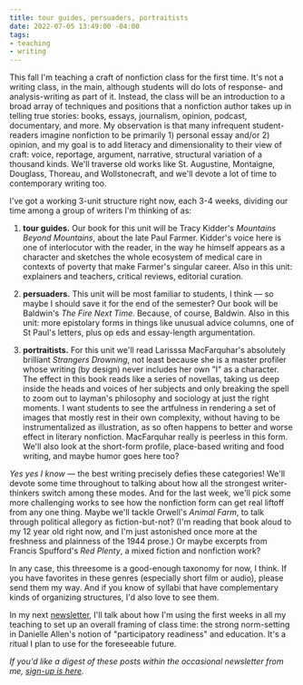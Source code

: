 ```yaml
---
title: tour guides, persuaders, portraitists
date: 2022-07-05 13:49:00 -04:00
tags:
- teaching
- writing
---
```


This fall I'm teaching a craft of nonfiction class for the first time. It's not a writing class, in the main, although students will do lots of response- and analysis-writing as part of it. Instead, the class will be an introduction to a broad array of techniques and positions that a nonfiction author takes up in telling true stories: books, essays, journalism, opinion, podcast, documentary, and more. My observation is that many infrequent student-readers imagine nonfiction to be primarily 1) personal essay and/or 2) opinion, and my goal is to add literacy and dimensionality to their view of craft: voice, reportage, argument, narrative, structural variation of a thousand kinds. We'll traverse old works like St. Augustine, Montaigne, Douglass, Thoreau, and Wollstonecraft, and we'll devote a lot of time to contemporary writing too.

I've got a working 3-unit structure right now, each 3-4 weeks, dividing our time among a group of writers I'm thinking of as:

1) **tour guides.** Our book for this unit will be Tracy Kidder's *Mountains Beyond Mountains*, about the late Paul Farmer. Kidder's voice here is one of interlocutor with the reader, in the way he himself appears as a character and sketches the whole ecosystem of medical care in contexts of poverty that make Farmer's singular career. Also in this unit: explainers and teachers, critical reviews, editorial curation.

2) **persuaders.** This unit will be most familiar to students, I think — so maybe I should save it for the end of the semester? Our book will be Baldwin's *The Fire Next Time*. Because, of course, Baldwin. Also in this unit: more epistolary forms in things like unusual advice columns, one of St Paul's letters, plus op eds and essay-length argumentation.

3) **portraitists.** For this unit we'll read Larisssa MacFarquhar's absolutely brilliant *Strangers Drowning*, not least because she is a master profiler whose writing (by design) never includes her own "I" as a character. The effect in this book reads like a series of novellas, taking us deep inside the heads and voices of her subjects and only breaking the spell to zoom out to layman's philosophy and sociology at just the right moments. I want students to see the artfulness in rendering a set of images that mostly rest in their own complexity, without having to be instrumentalized as illustration, as so often happens to better and worse effect in literary nonfiction. MacFarquhar really is peerless in this form. We'll also look at the short-form profile, place-based writing and food writing, and maybe humor goes here too?

*Yes yes I know* — the best writing precisely defies these categories! We'll devote some time throughout to talking about how all the strongest writer-thinkers switch among these modes. And for the last week, we'll pick some more challenging works to see how the nonfiction form can get real liftoff from any one thing. Maybe we'll tackle Orwell's *Animal Farm*, to talk through political allegory as fiction-but-not? (I'm reading that book aloud to my 12 year old right now, and I'm just astonished once more at the freshness and plainness of the 1944 prose.) Or maybe excerpts from Francis Spufford's *Red Plenty*, a mixed fiction and nonfiction work?

In any case, this threesome is a good-enough taxonomy for now, I think. If you have favorites in these genres (especially short film or audio), please send them my way. And if you know of syllabi that have complementary kinds of organizing structures, I'd also love to see them. 

In my next [newsletter](https://sarahendren.substack.com/), I'll talk about how I'm using the first weeks in all my teaching to set up an overall framing of class time: the strong norm-setting in Danielle Allen's notion of "participatory readiness" and education. It's a ritual I plan to use for the foreseeable future. 

*If you'd like a digest of these posts within the occasional newsletter from me, [sign-up is here](https://sarahendren.substack.com/).*